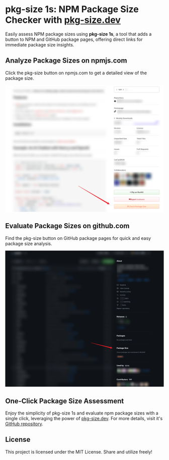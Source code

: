 # pkg-size 1s: NPM Package Size Checker with [pkg-size.dev](https://pkg-size.dev/)

Easily assess NPM package sizes using **pkg-size 1s**, a tool that adds a button to NPM and GitHub package pages, offering direct links for immediate package size insights.

## Analyze Package Sizes on npmjs.com

Click the pkg-size button on npmjs.com to get a detailed view of the package size.

![Demo showing pkg-size button on npmjs.com](https://raw.githubusercontent.com/mefengl/userscript-pkg-size-1s/main/res/demo_npmjs.png "Demo picture showing the pkg-size button on npmjs.com")

## Evaluate Package Sizes on github.com

Find the pkg-size button on GitHub package pages for quick and easy package size analysis.

![Demo showing pkg-size button on github.com](https://raw.githubusercontent.com/mefengl/userscript-pkg-size-1s/main/res/demo_github.png "Demo picture showing the pkg-size button on github.com")

## One-Click Package Size Assessment

Enjoy the simplicity of pkg-size 1s and evaluate npm package sizes with a single click, leveraging the power of [pkg-size.dev](https://pkg-size.dev/). For more details, visit it's [GitHub repository](https://github.com/privatenumber/pkg-size.dev).

## License

This project is licensed under the MIT License. Share and utilize freely!

